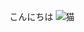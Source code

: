 こんにちは
![猫](https://www.google.com/imgres?q=%E7%8C%AB%E3%80%80%E7%84%A1%E6%96%99%E7%94%BB%E5%83%8F&imgurl=https%3A%2F%2Ft3.ftcdn.net%2Fjpg%2F01%2F11%2F21%2F30%2F360_F_111213030_Cupivqf8pPbyEF8PpSO23ofB4y143qJ5.jpg&imgrefurl=https%3A%2F%2Fstock.adobe.com%2Fjp%2Fsearch%2Fimages%3Fk%3D%25E7%258C%25AB&docid=RmzW8xRFiNoNAM&tbnid=aOONpDaATryceM&vet=12ahUKEwin6vHT-OyMAxWDhK8BHeLzDxsQM3oECBgQAA..i&w=540&h=360&hcb=2&ved=2ahUKEwin6vHT-OyMAxWDhK8BHeLzDxsQM3oECBgQAA)
